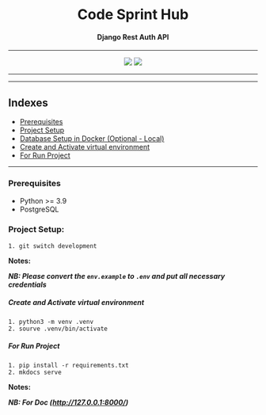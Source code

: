 <div align="center">
    <h1>Code Sprint Hub</h1>
    <h4>Django Rest Auth API</h4>
</div>

---


<div align="center">
    <img src="https://img.shields.io/badge/Python-3.10-green" />
    <img src="https://img.shields.io/endpoint?url=https://raw.githubusercontent.com/astral-sh/ruff/main/assets/badge/v2.json" />
</div>

---


---

## Indexes
- [Prerequisites](#prerequisites)
- [Project Setup](#project-setup)
- [Database Setup in Docker (Optional - Local)](#database-setup-in-docker-optional---local)
- [Create and Activate virtual environment](#create-and-activate-virtual-environment)
- [For Run Project](#for-run-project)


---

### Prerequisites
- Python >= 3.9
- PostgreSQL

### Project Setup:
```shell
1. git switch development
```
**Notes:**

***NB: Please convert the `env.example` to `.env` and put all necessary credentials*** 

##### Create and Activate virtual environment
```shell
1. python3 -m venv .venv
2. sourve .venv/bin/activate

```
##### For Run Project
```shell
1. pip install -r requirements.txt
2. mkdocs serve
```
**Notes:**

***NB: For Doc (http://127.0.0.1:8000/)*** 
